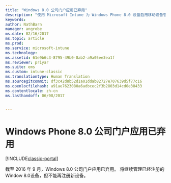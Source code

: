 ```yaml
---
title: "Windows 8.0 公司门户应用已弃用"
description: "使用 Microsoft Intune 为 Windows Phone 8.0 设备启用移动设备管理 (MDM)。"
keywords: 
author: NathBarn
manager: angrobe
ms.date: 02/16/2017
ms.topic: article
ms.prod: 
ms.service: microsoft-intune
ms.technology: 
ms.assetid: 61e9b6c3-8795-49b0-8ab2-a9a05ee3ea1f
ms.reviewer: priyar
ms.suite: ems
ms.custom: intune-classic
ms.translationtype: Human Translation
ms.sourcegitcommit: df3c42d8b52d1a01ddab82727e707639d5f77c16
ms.openlocfilehash: a91ae7623080a6adbcec2f3b2803d14cd0e38433
ms.contentlocale: zh-cn
ms.lasthandoff: 06/08/2017


---
```


#  <a name="windows-phone-80-company-portal-app-deprecated"></a>Windows Phone 8.0 公司门户应用已弃用

[!INCLUDE[classic-portal](../includes/classic-portal.md)]

截至 2016 年 9 月，Windows 8.0 公司门户应用已弃用。 将继续管理已经注册的 Window 8.0设备，但不能再注册新设备。

